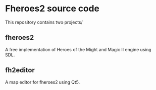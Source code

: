 # Fheroes2 source code

This repository contains two projects/

## fheroes2

A free implementation of Heroes of the Might and Magic II engine using SDL.

## fh2editor

A map editor for fheroes2 using Qt5.
